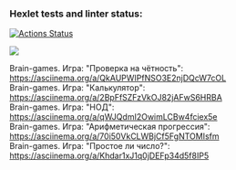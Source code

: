 ### Hexlet tests and linter status:
[![Actions Status](https://github.com/IanaBlue/frontend-project-44/workflows/hexlet-check/badge.svg)](https://github.com/IanaBlue/frontend-project-44/actions)

<a href="https://codeclimate.com/github/IanaBlue/frontend-project-44/maintainability"><img src="https://api.codeclimate.com/v1/badges/b92b7c1ac79ecd381484/maintainability" /></a>

Brain-games. Игра: "Проверка на чётность": https://asciinema.org/a/QkAUPWIPfNSO3E2njDQcW7cOL <br />
Brain-games. Игра: "Калькулятор":  https://asciinema.org/a/2BpFfSZFzVkOJ82jAFwS6HRBA <br />
Brain-games. Игра: "НОД": https://asciinema.org/a/qWJQdmI2OwimLCBw4fciex5e <br />
Brain-games. Игра: "Арифметическая прогрессия": https://asciinema.org/a/70i50VkCLWBjCf5FgNTOMIsfm <br />
Brain-games. Игра: "Простое ли число?": https://asciinema.org/a/Khdar1xJ1q0jDEFp34d5f8IP5
